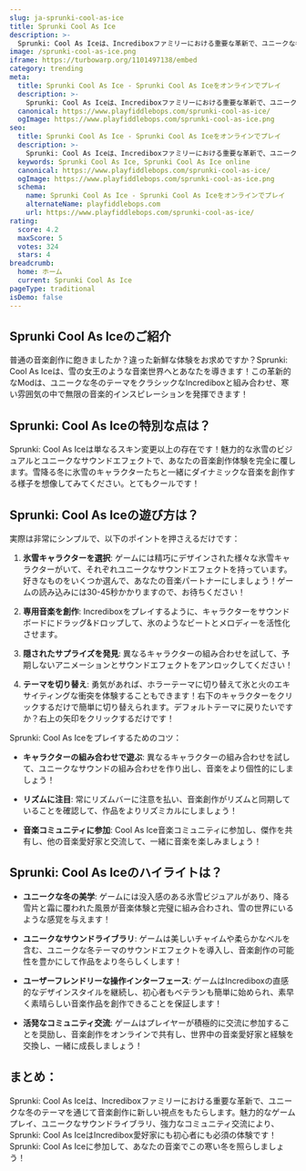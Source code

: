 ```yaml
---
slug: ja-sprunki-cool-as-ice
title: Sprunki Cool As Ice
description: >-
  Sprunki: Cool As Iceは、Incrediboxファミリーにおける重要な革新で、ユニークな冬のテーマを通じて音楽創作に新しい視点をもたらします。
image: /sprunki-cool-as-ice.png
iframe: https://turbowarp.org/1101497138/embed
category: trending
meta:
  title: Sprunki Cool As Ice - Sprunki Cool As Iceをオンラインでプレイ
  description: >-
    Sprunki: Cool As Iceは、Incrediboxファミリーにおける重要な革新で、ユニークな冬のテーマを通じて音楽創作に新しい視点をもたらします。
  canonical: https://www.playfiddlebops.com/sprunki-cool-as-ice/
  ogImage: https://www.playfiddlebops.com/sprunki-cool-as-ice.png
seo:
  title: Sprunki Cool As Ice - Sprunki Cool As Iceをオンラインでプレイ
  description: >-
    Sprunki: Cool As Iceは、Incrediboxファミリーにおける重要な革新で、ユニークな冬のテーマを通じて音楽創作に新しい視点をもたらします。
  keywords: Sprunki Cool As Ice, Sprunki Cool As Ice online
  canonical: https://www.playfiddlebops.com/sprunki-cool-as-ice/
  ogImage: https://www.playfiddlebops.com/sprunki-cool-as-ice.png
  schema:
    name: Sprunki Cool As Ice - Sprunki Cool As Iceをオンラインでプレイ
    alternateName: playfiddlebops.com
    url: https://www.playfiddlebops.com/sprunki-cool-as-ice/
rating:
  score: 4.2
  maxScore: 5
  votes: 324
  stars: 4
breadcrumb:
  home: ホーム
  current: Sprunki Cool As Ice
pageType: traditional
isDemo: false
---
```


## Sprunki Cool As Iceのご紹介

普通の音楽創作に飽きましたか？違った新鮮な体験をお求めですか？Sprunki: Cool As Iceは、雪の女王のような音楽世界へとあなたを導きます！この革新的なModは、ユニークな冬のテーマをクラシックなIncrediboxと組み合わせ、寒い雰囲気の中で無限の音楽的インスピレーションを発揮できます！

## Sprunki: Cool As Iceの特別な点は？

Sprunki: Cool As Iceは単なるスキン変更以上の存在です！魅力的な氷雪のビジュアルとユニークなサウンドエフェクトで、あなたの音楽創作体験を完全に覆します。雪降る冬に氷雪のキャラクターたちと一緒にダイナミックな音楽を創作する様子を想像してみてください。とてもクールです！

## Sprunki: Cool As Iceの遊び方は？

実際は非常にシンプルで、以下のポイントを押さえるだけです：

1. **氷雪キャラクターを選択**: ゲームには精巧にデザインされた様々な氷雪キャラクターがいて、それぞれユニークなサウンドエフェクトを持っています。好きなものをいくつか選んで、あなたの音楽パートナーにしましょう！ゲームの読み込みには30-45秒かかりますので、お待ちください！

1. **専用音楽を創作**: Incrediboxをプレイするように、キャラクターをサウンドボードにドラッグ&ドロップして、氷のようなビートとメロディーを活性化させます。

1. **隠されたサプライズを発見**: 異なるキャラクターの組み合わせを試して、予期しないアニメーションとサウンドエフェクトをアンロックしてください！

1. **テーマを切り替え**: 勇気があれば、ホラーテーマに切り替えて氷と火のエキサイティングな衝突を体験することもできます！右下のキャラクターをクリックするだけで簡単に切り替えられます。デフォルトテーマに戻りたいですか？右上の矢印をクリックするだけです！

Sprunki: Cool As Iceをプレイするためのコツ：

- **キャラクターの組み合わせで遊ぶ**: 異なるキャラクターの組み合わせを試して、ユニークなサウンドの組み合わせを作り出し、音楽をより個性的にしましょう！

- **リズムに注目**: 常にリズムバーに注意を払い、音楽創作がリズムと同期していることを確認して、作品をよりリズミカルにしましょう！

- **音楽コミュニティに参加**: Cool As Ice音楽コミュニティに参加し、傑作を共有し、他の音楽愛好家と交流して、一緒に音楽を楽しみましょう！

## Sprunki: Cool As Iceのハイライトは？

- **ユニークな冬の美学**: ゲームには没入感のある氷雪ビジュアルがあり、降る雪片と霜に覆われた風景が音楽体験と完璧に組み合わされ、雪の世界にいるような感覚を与えます！

- **ユニークなサウンドライブラリ**: ゲームは美しいチャイムや柔らかなベルを含む、ユニークな冬テーマのサウンドエフェクトを導入し、音楽創作の可能性を豊かにして作品をより冬らしくします！

- **ユーザーフレンドリーな操作インターフェース**: ゲームはIncrediboxの直感的なデザインスタイルを継続し、初心者もベテランも簡単に始められ、素早く素晴らしい音楽作品を創作できることを保証します！

- **活発なコミュニティ交流**: ゲームはプレイヤーが積極的に交流に参加することを奨励し、音楽創作をオンラインで共有し、世界中の音楽愛好家と経験を交換し、一緒に成長しましょう！

## まとめ：

Sprunki: Cool As Iceは、Incrediboxファミリーにおける重要な革新で、ユニークな冬のテーマを通じて音楽創作に新しい視点をもたらします。魅力的なゲームプレイ、ユニークなサウンドライブラリ、強力なコミュニティ交流により、Sprunki: Cool As IceはIncredibox愛好家にも初心者にも必須の体験です！Sprunki: Cool As Iceに参加して、あなたの音楽でこの寒い冬を照らしましょう！